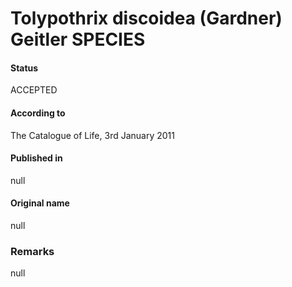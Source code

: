 # Tolypothrix discoidea (Gardner) Geitler SPECIES

#### Status
ACCEPTED

#### According to
The Catalogue of Life, 3rd January 2011

#### Published in
null

#### Original name
null

### Remarks
null